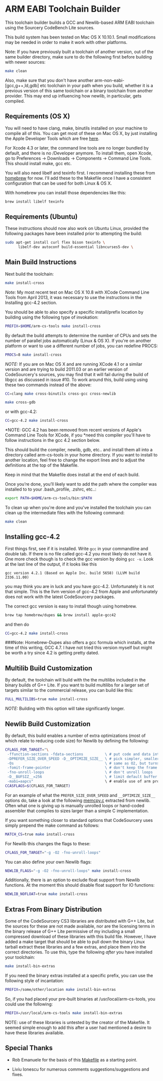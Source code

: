 ARM EABI Toolchain Builder
==========================

This toolchain builder builds a GCC and Newlib-based ARM EABI toolchain using the Sourcery CodeBench
Lite sources.

This build system has been tested on Mac OS X 10.10.1. Small modifications may be needed in order to
make it work with other platforms.

Note: If you have previously built a toolchain of another version, out
of the same builder directory, make sure to do the following first
before building with newer sources:

```bash
make clean
```

Also, make sure that you don't have another
arm-non-eabi-[gcc,g++,ld,gdb] etc toolchain in your path when you
build, whether it is a previous version of this same toolchain or a
binary toolchain from another provider.  This may end up influencing
how newlib, in particular, gets compiled.


Requirements (OS X)
-------------------

You will need to have clang, make, binutils installed on your machine to compile all of
this. You can get most of these on Mac OS X, by just installing the Apple Developer Tools which are
free [here](http://developer.apple.com/Tools/).

For Xcode 4.3 or later, the command line tools are no longer bundled by default, and there is no
/Developer anymore. To install them, open Xcode, go to Preferences -> Downloads -> Components ->
Command Line Tools. This should install make, gcc etc.

You will also need libelf and texinfo first.  I recommend installing these from
[homebrew](https://github.com/mxcl/homebrew) for now. I'll add these to the Makefile once I have a
consistent configuration that can be used for both Linux & OS X.

With homebrew you can install those dependencies like this:

```bash
brew install libelf texinfo
```


Requirements (Ubuntu)
---------------------

These instructions should now also work on Ubuntu Linux, provided the
following packages have been installed prior to attempting the build:

```bash
sudo apt-get install curl flex bison texinfo \
      libelf-dev autoconf build-essential libncurses5-dev \
```


Main Build Instructions
-----------------------

Next build the toolchain:

```bash
make install-cross
```

*Note:* My most recent test on Mac OS X 10.8 with XCode Command Line Tools from April 2013, it was
necessary to use the instructions in the Installing gcc-4.2 section.

You should be able to also specify a specific install/prefix location
by building using the following type of invokation:

```bash
PREFIX=$HOME/arm-cs-tools make install-cross
```

By default the build attempts to determine the number of CPUs and sets
the number of parallel jobs automatically (Linux & OS X). If you're on
another platform or want to use a different number of jobs, you can
redefine PROCS:

```bash
PROCS=8 make install-cross
```

*NOTE:* If you are on Mac OS X and are running XCode 4.1 or a similar
 version and are trying to build 2011.03 or an earlier version of
 CodeSourcery's sources, you may find that it will fail during the
 build of libgcc as discussed in issue #10.  To work around this,
 build using using these two commands instead of the above:

```bash
CC=clang make cross-binutils cross-gcc cross-newlib

make cross-gdb
```

or with gcc-4.2:

```bash
CC=gcc-4.2 make install-cross
```

*NOTE: GCC 4.2 has been removed from recent versions of Apple's Command Line Tools for XCode, if you
*need this compiler you'll have to follow instructions in the gcc 4.2 section below.

This should build the compiler, newlib, gdb, etc.. and install them all into a
directory called arm-cs-tools in your home directory. If you want to install
to another location, feel free to change the export lines and to adjust the
definitions at the top of the Makefile.

Keep in mind that the Makefile does install at the end of each build.

Once you’re done, you’ll likely want to add the path where the compiler was
installed to to your .bash_profile, .zshrc, etc..:

```bash
export PATH=$HOME/arm-cs-tools/bin:$PATH
```

To clean up when you're done and you've installed the toolchain you
can clean up the intermediate files with the following command:

```bash
make clean
```

Installing gcc-4.2
------------------

First things first, see if it is installed. Write `gcc` in your commandline and double tab. If there
is no file called gcc-4.2 you most likely do not have it. One more check though is to check the gcc
version by doing `gcc -v`. Look at the last line of the output, if it looks like this

```
gcc version 4.2.1 (Based on Apple Inc. build 5658) (LLVM build 2336.11.00)
```

you may think you are in luck and you have gcc-4.2. Unfortunately it is not that simple. This is the
llvm version of gcc-4.2 from Apple and unfortunately does not work with the latest CodeSourcery
packages.

The correct gcc version is easy to install though using homebrew.

```bash
brew tap homebrew/dupes && brew install apple-gcc42
```

and then do

```bash
CC=gcc-4.2 make install-cross
```
###Note:
Homebrew-Dupes also offers a gcc formula which installs, at the time of this writing, GCC 4.7. I have not tried this version myself but might be worth a try since 4.2 is getting pretty dated.

Multilib Build Customization
----------------------------

By default, the toolchain will build with the the multilibs included in the binary builds of G++
Lite. If you want to build multilibs for a larger set of targets similar to the commercial release,
you can build like this:

```bash
FULL_MULTILIBS=true make install-cross
```

*NOTE:* Building with this option will take significantly longer.

Newlib Build Customization
--------------------------

By default, this build enables a number of extra optimizations (most
of which relate to reducing code size) for Newlib by defining the
following:

```bash
CFLAGS_FOR_TARGET="\
 -ffunction-sections -fdata-sections          \ # put code and data into separate sections allowing for link-time
 -DPREFER_SIZE_OVER_SPEED -D__OPTIMIZE_SIZE__ \ # pick simpler, smaller code over larger optimized code
 -Os                                          \ # same as O2, but turns off optimizations that would increase code size
 -fomit-frame-pointer                         \ # don't keep the frame pointer in a register for functions that don't need one
 -fno-unroll-loops                            \ # don't unroll loops
 -D__BUFSIZ__=256                             \ # limit default buffer size to 256 rather than 1024
 -mabi=aapcs"                                 \ # enable use of arm procedure call standard (not sure if this is needed any more)
CCASFLAGS=$(CFLAGS_FOR_TARGET)
```

For an example of what the ```PREFER_SIZE_OVER_SPEED``` and
```__OPTIMIZE_SIZE__``` options do, take a look at the following
[memcpy.c](https://gist.github.com/1636109) extracted from
newlib. Often what one is giving up is manually unrolled loops or
hand-coded assembler that compiles to sizes larger than a simple C
implementation.


If you want something closer to standard options that CodeSourcery
uses simply prepend the make command as follows:

```bash
MATCH_CS=true make install-cross
```

For Newlib this changes the flags to these:

```bash
CFLAGS_FOR_TARGET="-g -O2 -fno-unroll-loops"
```

You can also define your own Newlib flags:

```bash
NEWLIB_FLAGS="-g -O2 -fno-unroll-loops" make install-cross
```

Additionally, there is an option to exclude float support from Newlib functions. At the moment this
should disable float support for IO functions:

```bash
NEWLIB_NOFLOAT=true make install-cross
```

Extras From Binary Distribution
-------------------------------

Some of the CodeSourcery CS3 libraries are distributed with G++ Lite,
but the sources for these are not made available, nor are the
licensing terms in the binary release of G++ Lite permissive of my
including a small compressed download of these libraries with this
build file.  However, I have added a make target that should be able
to pull down the binary Linux tarball extract these libraries and a
few extras, and place them into the correct directories.  To use this,
type the following *after* you have installed your toolchain:

```bash
make install-bin-extras
```

If you need the binary extras installed at a specific prefix, you can
use the following style of incantation:

```bash
PREFIX=/some/other/location make install-bin-extras
```

So, if you had placed your pre-built binaries at
/usr/local/arm-cs-tools, you could use the following:

```bash
PREFIX=/usr/local/arm-cs-tools make install-bin-extras
```

NOTE: use of these libraries is untested by the creator of the
Makefile.  It seemed simple enough to add this after a user had
mentioned a desire to have these libraries available.


Special Thanks
--------------

 * Rob Emanuele for the basis of this
   [Makefile](http://elua-development.2368040.n2.nabble.com/Building-GCC-for-Cortex-td2421927.html)
   as a starting point.

 * Liviu Ionescu for numerous comments suggestions/suggestions and fixes.
